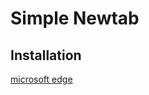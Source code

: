 # Simple Newtab

## Installation

[microsoft edge](https://microsoftedge.microsoft.com/addons/detail/simple-newtab/pmldkljjfgngoidjkbjjfnipaocgpdkh)
